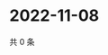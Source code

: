 # 2022-11-08

共 0 条

<!-- BEGIN WEIBO -->
<!-- 最后更新时间 Tue Nov 08 2022 14:22:56 GMT+0800 (China Standard Time) -->

<!-- END WEIBO -->
